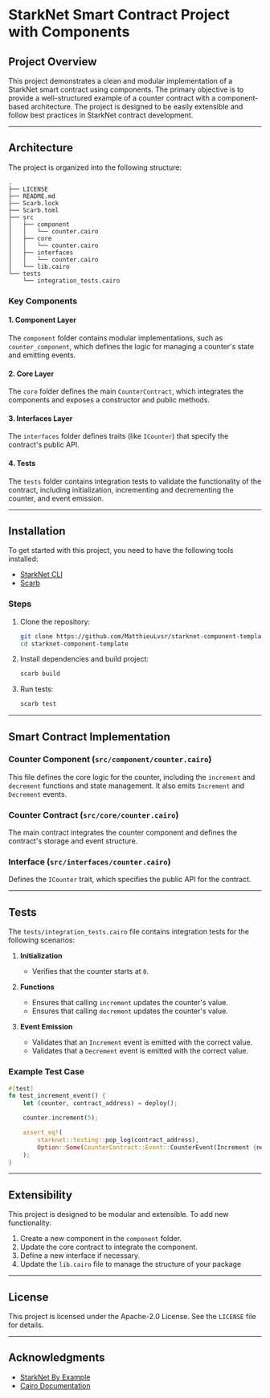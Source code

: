 
# StarkNet Smart Contract Project with Components

## Project Overview

This project demonstrates a clean and modular implementation of a StarkNet smart contract using components. The primary objective is to provide a well-structured example of a counter contract with a component-based architecture. The project is designed to be easily extensible and follow best practices in StarkNet contract development.

---

## Architecture

The project is organized into the following structure:

```
.
├── LICENSE
├── README.md
├── Scarb.lock
├── Scarb.toml
├── src
│   ├── component
│   │   └── counter.cairo
│   ├── core
│   │   └── counter.cairo
│   ├── interfaces
│   │   └── counter.cairo
│   └── lib.cairo
└── tests
    └── integration_tests.cairo
```

### Key Components

#### 1. **Component Layer**
The `component` folder contains modular implementations, such as `counter_component`, which defines the logic for managing a counter's state and emitting events.

#### 2. **Core Layer**
The `core` folder defines the main `CounterContract`, which integrates the components and exposes a constructor and public methods.

#### 3. **Interfaces Layer**
The `interfaces` folder defines traits (like `ICounter`) that specify the contract's public API.

#### 4. **Tests**
The `tests` folder contains integration tests to validate the functionality of the contract, including initialization, incrementing and decrementing the counter, and event emission.

---

## Installation

To get started with this project, you need to have the following tools installed:

- [StarkNet CLI](https://github.com/starkware-libs/cairo-lang)
- [Scarb](https://docs.swmansion.com/scarb/)

### Steps

1. Clone the repository:
   ```bash
   git clone https://github.com/MatthieuLvsr/starknet-component-template
   cd starknet-component-template
   ```

2. Install dependencies and build project:
   ```bash
   scarb build
   ```

3. Run tests:
   ```bash
   scarb test
   ```

---

## Smart Contract Implementation

### Counter Component (`src/component/counter.cairo`)

This file defines the core logic for the counter, including the `increment` and `decrement` functions and state management. It also emits `Increment` and `Decrement` events.

### Counter Contract (`src/core/counter.cairo`)

The main contract integrates the counter component and defines the contract's storage and event structure.

### Interface (`src/interfaces/counter.cairo`)

Defines the `ICounter` trait, which specifies the public API for the contract.

---

## Tests

The `tests/integration_tests.cairo` file contains integration tests for the following scenarios:

1. **Initialization**
   - Verifies that the counter starts at `0`.

2. **Functions**
   - Ensures that calling `increment` updates the counter's value.
   - Ensures that calling `decrement` updates the counter's value.

3. **Event Emission**
   - Validates that an `Increment` event is emitted with the correct value.
   - Validates that a `Decrement` event is emitted with the correct value.

### Example Test Case
```rust
#[test]
fn test_increment_event() {
    let (counter, contract_address) = deploy();

    counter.increment(5);

    assert_eq!(
        starknet::testing::pop_log(contract_address),
        Option::Some(CounterContract::Event::CounterEvent(Increment {new_value: 5}.into())),
    );
}
```

---

## Extensibility

This project is designed to be modular and extensible. To add new functionality:

1. Create a new component in the `component` folder.
2. Update the core contract to integrate the component.
3. Define a new interface if necessary.
4. Update the `lib.cairo` file to manage the structure of your package

---

## License

This project is licensed under the Apache-2.0 License. See the `LICENSE` file for details.

---

## Acknowledgments

- [StarkNet By Example](https://starknet-by-example.voyager.online/)
- [Cairo Documentation](https://book.cairo-lang.org/)
